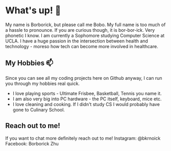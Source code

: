 
# What's up! 👋

My name is Borborick, but please call me Bobo. My full name is too much of a hassle to pronounce. If you are curious though, it is bor-bor-ick. Very phonetic I know. 
I am currently a Sophomore studying Computer Science at UCLA. I have a huge passion in the intersection between health and technology - moreso how tech can become more 
involved in healthcare. 

## My Hobbies 📫

Since you can see all my coding projects here on Github anyway, I can run you through my hobbies real quick.
* I love playing sports - Ultimate Frisbee, Basketball, Tennis you name it.
* I am also very big into PC hardware - the PC itself, keyboard, mice etc. 
* I love cleaning and cooking. If I didn't study CS I would probably have gone to Culinary School. 


## Reach out to me!
If you want to chat more definitely reach out to me!
Instagram: @bkrnoick
Facebook: Borborick Zhu

